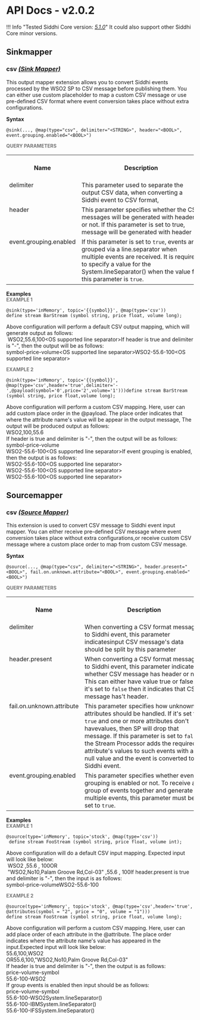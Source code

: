 # API Docs - v2.0.2

!!! Info "Tested Siddhi Core version: *<a target="_blank" href="http://siddhi.io/en/v5.1/docs/query-guide/">5.1.0</a>*"
    It could also support other Siddhi Core minor versions.

## Sinkmapper

### csv *<a target="_blank" href="https://siddhi.io/en/v5.0/docs/query-guide/#sink-mapper">(Sink Mapper)</a>*

<p style="word-wrap: break-word">This output mapper extension allows you to convert Siddhi events processed by the WSO2 SP to CSV message before publishing them. You can either use custom placeholder to map a custom CSV message or use pre-defined CSV format where event conversion takes place without extra configurations.</p>

<span id="syntax" class="md-typeset" style="display: block; font-weight: bold;">Syntax</span>
```
@sink(..., @map(type="csv", delimiter="<STRING>", header="<BOOL>", event.grouping.enabled="<BOOL>")
```

<span id="query-parameters" class="md-typeset" style="display: block; color: rgba(0, 0, 0, 0.54); font-size: 12.8px; font-weight: bold;">QUERY PARAMETERS</span>
<table>
    <tr>
        <th>Name</th>
        <th style="min-width: 20em">Description</th>
        <th>Default Value</th>
        <th>Possible Data Types</th>
        <th>Optional</th>
        <th>Dynamic</th>
    </tr>
    <tr>
        <td style="vertical-align: top">delimiter</td>
        <td style="vertical-align: top; word-wrap: break-word">This parameter used to separate the output CSV data, when converting a Siddhi event to CSV format,</td>
        <td style="vertical-align: top">,</td>
        <td style="vertical-align: top">STRING</td>
        <td style="vertical-align: top">Yes</td>
        <td style="vertical-align: top">No</td>
    </tr>
    <tr>
        <td style="vertical-align: top">header</td>
        <td style="vertical-align: top; word-wrap: break-word">This parameter specifies whether the CSV messages will be generated with header or not. If this parameter is set to true, message will be generated with header</td>
        <td style="vertical-align: top">false</td>
        <td style="vertical-align: top">BOOL</td>
        <td style="vertical-align: top">Yes</td>
        <td style="vertical-align: top">No</td>
    </tr>
    <tr>
        <td style="vertical-align: top">event.grouping.enabled</td>
        <td style="vertical-align: top; word-wrap: break-word">If this parameter is set to <code>true</code>, events are grouped via a line.separator when multiple events are received. It is required to specify a value for the System.lineSeparator() when the value for this parameter is <code>true</code>.</td>
        <td style="vertical-align: top">false</td>
        <td style="vertical-align: top">BOOL</td>
        <td style="vertical-align: top">Yes</td>
        <td style="vertical-align: top">No</td>
    </tr>
</table>

<span id="examples" class="md-typeset" style="display: block; font-weight: bold;">Examples</span>
<span id="example-1" class="md-typeset" style="display: block; color: rgba(0, 0, 0, 0.54); font-size: 12.8px; font-weight: bold;">EXAMPLE 1</span>
```
@sink(type='inMemory', topic='{{symbol}}', @map(type='csv'))
define stream BarStream (symbol string, price float, volume long);
```
<p style="word-wrap: break-word">Above configuration will perform a default CSV output mapping, which will  generate output as follows:<br>&nbsp;WSO2,55.6,100&lt;OS supported line separator&gt;If header is true and delimiter is "-", then the output will be as follows:<br>symbol-price-volume&lt;OS supported line separator&gt;WSO2-55.6-100&lt;OS supported line separator&gt;</p>

<span id="example-2" class="md-typeset" style="display: block; color: rgba(0, 0, 0, 0.54); font-size: 12.8px; font-weight: bold;">EXAMPLE 2</span>
```
@sink(type='inMemory', topic='{{symbol}}', @map(type='csv',header='true',delimiter='-',@payload(symbol='0',price='2',volume='1')))define stream BarStream (symbol string, price float,volume long); 
```
<p style="word-wrap: break-word">Above configuration will perform a custom CSV mapping. Here, user can add custom place order in the @payload. The place order indicates that where the attribute name's value will be appear in the output message, The output will be produced output as follows:<br>WSO2,100,55.6
<br>If header is true and delimiter is "-", then the output will be as follows:<br>symbol-price-volume
<br>WSO2-55.6-100&lt;OS supported line separator&gt;If event grouping is enabled, then the output is as follows:<br>WSO2-55.6-100&lt;OS supported line separator&gt;<br>WSO2-55.6-100&lt;OS supported line separator&gt;<br>WSO2-55.6-100&lt;OS supported line separator&gt;<br></p>

## Sourcemapper

### csv *<a target="_blank" href="https://siddhi.io/en/v5.0/docs/query-guide/#source-mapper">(Source Mapper)</a>*

<p style="word-wrap: break-word">This extension is used to convert CSV message to Siddhi event input mapper. You can either receive pre-defined CSV message where event conversion takes place without extra configurations,or receive custom CSV message where a custom place order to map from custom CSV message.</p>

<span id="syntax" class="md-typeset" style="display: block; font-weight: bold;">Syntax</span>
```
@source(..., @map(type="csv", delimiter="<STRING>", header.present="<BOOL>", fail.on.unknown.attribute="<BOOL>", event.grouping.enabled="<BOOL>")
```

<span id="query-parameters" class="md-typeset" style="display: block; color: rgba(0, 0, 0, 0.54); font-size: 12.8px; font-weight: bold;">QUERY PARAMETERS</span>
<table>
    <tr>
        <th>Name</th>
        <th style="min-width: 20em">Description</th>
        <th>Default Value</th>
        <th>Possible Data Types</th>
        <th>Optional</th>
        <th>Dynamic</th>
    </tr>
    <tr>
        <td style="vertical-align: top">delimiter</td>
        <td style="vertical-align: top; word-wrap: break-word">When converting a CSV format message to Siddhi event, this parameter indicatesinput CSV message's data should be split by this parameter </td>
        <td style="vertical-align: top">,</td>
        <td style="vertical-align: top">STRING</td>
        <td style="vertical-align: top">Yes</td>
        <td style="vertical-align: top">No</td>
    </tr>
    <tr>
        <td style="vertical-align: top">header.present</td>
        <td style="vertical-align: top; word-wrap: break-word">When converting a CSV format message to Siddhi event, this parameter indicates whether CSV message has header or not. This can either have value true or false.If it's set to <code>false</code> then it indicates that CSV message has't header. </td>
        <td style="vertical-align: top">false</td>
        <td style="vertical-align: top">BOOL</td>
        <td style="vertical-align: top">Yes</td>
        <td style="vertical-align: top">No</td>
    </tr>
    <tr>
        <td style="vertical-align: top">fail.on.unknown.attribute</td>
        <td style="vertical-align: top; word-wrap: break-word">This parameter specifies how unknown attributes should be handled. If it's set to <code>true</code> and one or more attributes don't havevalues, then SP will drop that message. If this parameter is set to <code>false</code>, the Stream Processor adds the required attribute's values to such events with a null value and the event is converted to a Siddhi event.</td>
        <td style="vertical-align: top">true</td>
        <td style="vertical-align: top">BOOL</td>
        <td style="vertical-align: top">Yes</td>
        <td style="vertical-align: top">No</td>
    </tr>
    <tr>
        <td style="vertical-align: top">event.grouping.enabled</td>
        <td style="vertical-align: top; word-wrap: break-word">This parameter specifies whether event grouping is enabled or not. To receive a group of events together and generate multiple events, this parameter must be set to <code>true</code>.</td>
        <td style="vertical-align: top">false</td>
        <td style="vertical-align: top">BOOL</td>
        <td style="vertical-align: top">Yes</td>
        <td style="vertical-align: top">No</td>
    </tr>
</table>

<span id="examples" class="md-typeset" style="display: block; font-weight: bold;">Examples</span>
<span id="example-1" class="md-typeset" style="display: block; color: rgba(0, 0, 0, 0.54); font-size: 12.8px; font-weight: bold;">EXAMPLE 1</span>
```
@source(type='inMemory', topic='stock', @map(type='csv'))
 define stream FooStream (symbol string, price float, volume int); 
```
<p style="word-wrap: break-word">Above configuration will do a default CSV input mapping. Expected input will look like below:<br>&nbsp;WSO2 ,55.6 , 100OR<br>&nbsp;"WSO2,No10,Palam Groove Rd,Col-03" ,55.6 , 100If header.present is true and delimiter is "-", then the input is as follows:<br>symbol-price-volumeWSO2-55.6-100</p>

<span id="example-2" class="md-typeset" style="display: block; color: rgba(0, 0, 0, 0.54); font-size: 12.8px; font-weight: bold;">EXAMPLE 2</span>
```
@source(type='inMemory', topic='stock', @map(type='csv',header='true', @attributes(symbol = "2", price = "0", volume = "1")))
define stream FooStream (symbol string, price float, volume long); 
```
<p style="word-wrap: break-word">Above configuration will perform a custom CSV mapping. Here, user can add place order of each attribute in the @attribute. The place order indicates where the attribute name's value has appeared in the input.Expected input will look like below:<br>55.6,100,WSO2
<br>OR55.6,100,"WSO2,No10,Palm Groove Rd,Col-03"
<br>If header is true and delimiter is "-", then the output is as follows:<br>price-volume-symbol
<br>55.6-100-WSO2
<br>If group events is enabled then input should be as follows:<br>price-volume-symbol
<br>55.6-100-WSO2System.lineSeparator()<br>55.6-100-IBMSystem.lineSeparator()<br>55.6-100-IFSSystem.lineSeparator()<br></p>

